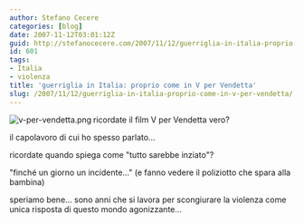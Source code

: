 ```yaml
---
author: Stefano Cecere
categories: [blog]
date: 2007-11-12T03:01:12Z
guid: http://stefanocecere.com/2007/11/12/guerriglia-in-italia-proprio-come-in-v-per-vendetta/
id: 601
tags:
- Italia
- violenza
title: 'guerriglia in Italia: proprio come in V per Vendetta'
slug: /2007/11/12/guerriglia-in-italia-proprio-come-in-v-per-vendetta/
---
```


<img src='http://stefanocecere.com/wp-content/uploads/sites/3/2007/11/v-per-vendetta.png' alt='v-per-vendetta.png' align="left" />ricordate il film V per Vendetta vero?

il capolavoro di cui ho spesso parlato…

ricordate quando spiega come "tutto sarebbe inziato"?
  
"finché un giorno un incidente…" (e fanno vedere il poliziotto che spara alla bambina)

speriamo bene… sono anni che si lavora per scongiurare la violenza come unica risposta di questo mondo agonizzante…